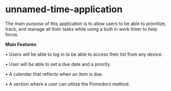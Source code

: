 # unnamed-time-application
The main purpose of this application is to allow users to be able to prioritize, track, and manage all their tasks while using a built in work timer to help focus. 



**Main Features**

•	Users will be able to log in to be able to access their list from any device.

• User will be able to set a due date and a priority.

•	A calendar that reflects when an item is due.

•	A section where a user can utilize the Pomodoro method.
